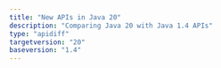 ```yaml
---
title: "New APIs in Java 20"
description: "Comparing Java 20 with Java 1.4 APIs"
type: "apidiff"
targetversion: "20"
baseversion: "1.4"
---
```

